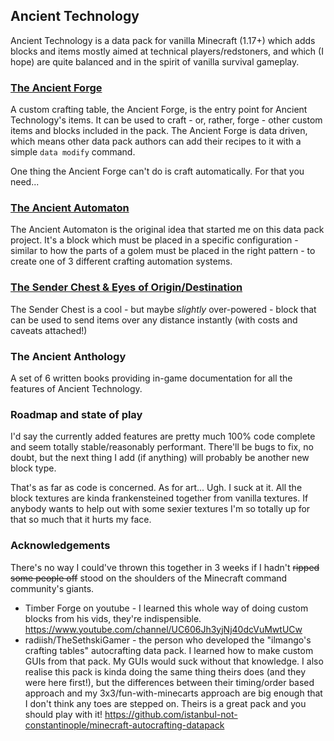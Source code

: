 ## Ancient Technology

Ancient Technology is a data pack for vanilla Minecraft (1.17+) which adds blocks and items mostly aimed at technical players/redstoners, and which (I hope) are quite balanced and in the spirit of vanilla survival gameplay.

### [The Ancient Forge](docs/forge.md)
A custom crafting table, the Ancient Forge, is the entry point for Ancient Technology's items. It can be used to craft - or, rather, forge - other custom items and blocks included in the pack. The Ancient Forge is data driven, which means other data pack authors can add their recipes to it with a simple `data modify` command. 

One thing the Ancient Forge can't do is craft automatically. For that you need...

### [The Ancient Automaton](docs/automaton.md)
The Ancient Automaton is the original idea that started me on this data pack project. It's a block which must be placed in a specific configuration - similar to how the parts of a golem must be placed in the right pattern - to create one of 3 different crafting automation systems.

### [The Sender Chest & Eyes of Origin/Destination](docs/sender.md)
The Sender Chest is a cool - but maybe _slightly_ over-powered - block that can be used to send items over any distance instantly (with costs and caveats attached!)

### The Ancient Anthology
A set of 6 written books providing in-game documentation for all the features of Ancient Technology.


### Roadmap and state of play
I'd say the currently added features are pretty much 100% code complete and seem totally stable/reasonably performant. There'll be bugs to fix, no doubt, but the next thing I add (if anything) will probably be another new block type.

That's as far as code is concerned. As for art... Ugh. I suck at it. All the block textures are kinda frankensteined together from vanilla textures. If anybody wants to help out with some sexier textures I'm so totally up for that so much that it hurts my face.

### Acknowledgements
There's no way I could've thrown this together in 3 weeks if I hadn't ~~ripped some people off~~ stood on the shoulders of the Minecraft command community's giants.

- Timber Forge on youtube - I learned this whole way of doing custom blocks from his vids, they're indispensible. https://www.youtube.com/channel/UC606Jh3yjNj40dcVuMwtUCw
- radiish/TheSethskiGamer - the person who developed the "ilmango's crafting tables" autocrafting data pack. I learned how to make custom GUIs from that pack. My GUIs would suck without that knowledge. I also realise this pack is kinda doing the same thing theirs does (and they were here first!), but the differences between their timing/order based approach and my 3x3/fun-with-minecarts approach are big enough that I don't think any toes are stepped on. Theirs is a great pack and you should play with it! https://github.com/istanbul-not-constantinople/minecraft-autocrafting-datapack

